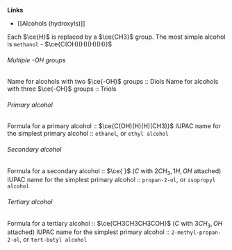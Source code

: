 **Links**
- [[Alcohols (hydroxyls)]] 

Each $\ce{H}$ is replaced by a $\ce{CH3}$ group.
The most simple alcohol is `methanol` - $\ce{C(OH)(H)(H)(H)}$
###### Multiple -OH groups
Name for alcohols with two $\ce{-OH}$ groups :: Diols
Name for alcohols with three $\ce{-OH}$ groups :: Triols
###### Primary alcohol
Formula for a primary alcohol :: $\ce{C(OH)(H)(H)(CH3)}$ 
IUPAC name for the simplest primary alcohol :: `ethanol`, or `ethyl alcohol`
###### Secondary alcohol
Formula for a secondary alcohol :: $\ce{ }$ ($C$ with $2CH_{3}, 1H, OH$ attached)
IUPAC name for the simplest primary alcohol :: `propan-2-ol`, or `isopropyl alcohol`
###### Tertiary alcohol
Formula for a tertiary alcohol :: $\ce{CH3CH3CH3COH}$  ($C$ with $3CH_{3}, OH$ attached)
IUPAC name for the simplest primary alcohol :: `2-methyl-propan-2-ol`, or `tert-butyl alcohol`



